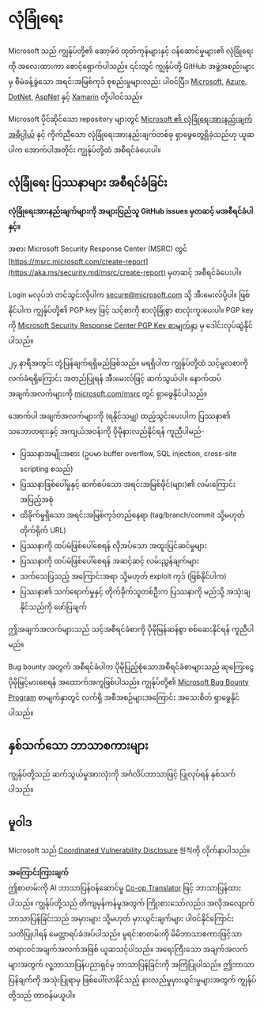 <!--
CO_OP_TRANSLATOR_METADATA:
{
  "original_hash": "d8fe220fa2850df0759b07cf391ea77c",
  "translation_date": "2025-07-12T07:27:16+00:00",
  "source_file": "SECURITY.md",
  "language_code": "my"
}
-->
# လုံခြုံရေး

Microsoft သည် ကျွန်ုပ်တို့၏ ဆော့ဖ်ဝဲ ထုတ်ကုန်များနှင့် ဝန်ဆောင်မှုများ၏ လုံခြုံရေးကို အလေးထားကာ စောင့်ရှောက်ပါသည်။ ၎င်းတွင် ကျွန်ုပ်တို့ GitHub အဖွဲ့အစည်းများမှ စီမံခန့်ခွဲသော အရင်းအမြစ်ကုဒ် စုစည်းမှုများလည်း ပါဝင်ပြီး၊ [Microsoft](https://github.com/Microsoft), [Azure](https://github.com/Azure), [DotNet](https://github.com/dotnet), [AspNet](https://github.com/aspnet) နှင့် [Xamarin](https://github.com/xamarin) တို့ပါဝင်သည်။

Microsoft ပိုင်ဆိုင်သော repository များတွင် [Microsoft ၏ လုံခြုံရေးအားနည်းချက် အဓိပ္ပါယ်](https://aka.ms/security.md/definition) နှင့် ကိုက်ညီသော လုံခြုံရေးအားနည်းချက်တစ်ခု ရှာဖွေတွေ့ရှိခဲ့သည်ဟု ယူဆပါက အောက်ပါအတိုင်း ကျွန်ုပ်တို့ထံ အစီရင်ခံပေးပါ။

## လုံခြုံရေး ပြဿနာများ အစီရင်ခံခြင်း

**လုံခြုံရေးအားနည်းချက်များကို အများပြည်သူ GitHub issues မှတဆင့် မအစီရင်ခံပါနှင့်။**

အစား Microsoft Security Response Center (MSRC) တွင် [https://msrc.microsoft.com/create-report](https://aka.ms/security.md/msrc/create-report) မှတဆင့် အစီရင်ခံပေးပါ။

Login မလုပ်ဘဲ တင်သွင်းလိုပါက [secure@microsoft.com](mailto:secure@microsoft.com) သို့ အီးမေးလ်ပို့ပါ။ ဖြစ်နိုင်ပါက ကျွန်ုပ်တို့၏ PGP key ဖြင့် သင့်စာကို စာလုံခြုံစွာ စာလုံးကူးပေးပါ။ PGP key ကို [Microsoft Security Response Center PGP Key စာမျက်နှာ](https://aka.ms/security.md/msrc/pgp) မှ ဒေါင်းလုပ်ဆွဲနိုင်ပါသည်။

၂၄ နာရီအတွင်း တုံ့ပြန်ချက်ရရှိမည်ဖြစ်သည်။ မရရှိပါက ကျွန်ုပ်တို့ထံ သင့်မူလစာကို လက်ခံရရှိကြောင်း အတည်ပြုရန် အီးမေးလ်ဖြင့် ဆက်သွယ်ပါ။ နောက်ထပ်အချက်အလက်များကို [microsoft.com/msrc](https://www.microsoft.com/msrc) တွင် ရှာဖွေနိုင်ပါသည်။

အောက်ပါ အချက်အလက်များကို (ရနိုင်သမျှ) ထည့်သွင်းပေးပါက ပြဿနာ၏ သဘောတရားနှင့် အကျယ်အဝန်းကို ပိုမိုနားလည်နိုင်ရန် ကူညီပါမည်-

* ပြဿနာအမျိုးအစား (ဥပမာ buffer overflow, SQL injection, cross-site scripting စသည်)
* ပြဿနာဖြစ်ပေါ်မှုနှင့် ဆက်စပ်သော အရင်းအမြစ်ဖိုင်(များ)၏ လမ်းကြောင်းအပြည့်အစုံ
* ထိခိုက်မှုရှိသော အရင်းအမြစ်ကုဒ်တည်နေရာ (tag/branch/commit သို့မဟုတ် တိုက်ရိုက် URL)
* ပြဿနာကို ထပ်မံဖြစ်ပေါ်စေရန် လိုအပ်သော အထူးပြင်ဆင်မှုများ
* ပြဿနာကို ထပ်မံဖြစ်ပေါ်စေရန် အဆင့်ဆင့် လမ်းညွှန်ချက်များ
* သက်သေပြသည့် အကြောင်းအရာ သို့မဟုတ် exploit ကုဒ် (ဖြစ်နိုင်ပါက)
* ပြဿနာ၏ သက်ရောက်မှုနှင့် တိုက်ခိုက်သူတစ်ဦးက ပြဿနာကို မည်သို့ အသုံးချနိုင်သည်ကို ဖော်ပြချက်

ဤအချက်အလက်များသည် သင့်အစီရင်ခံစာကို ပိုမိုမြန်ဆန်စွာ စစ်ဆေးနိုင်ရန် ကူညီပါမည်။

Bug bounty အတွက် အစီရင်ခံပါက ပိုမိုပြည့်စုံသောအစီရင်ခံစာများသည် ဆုကြေးငွေ ပိုမိုမြင့်မားစေရန် အထောက်အကူဖြစ်ပါသည်။ ကျွန်ုပ်တို့၏ [Microsoft Bug Bounty Program](https://aka.ms/security.md/msrc/bounty) စာမျက်နှာတွင် လက်ရှိ အစီအစဉ်များအကြောင်း အသေးစိတ် ရှာဖွေနိုင်ပါသည်။

## နှစ်သက်သော ဘာသာစကားများ

ကျွန်ုပ်တို့သည် ဆက်သွယ်မှုအားလုံးကို အင်္ဂလိပ်ဘာသာဖြင့် ပြုလုပ်ရန် နှစ်သက်ပါသည်။

## မူဝါဒ

Microsoft သည် [Coordinated Vulnerability Disclosure](https://aka.ms/security.md/cvd) 원칙ကို လိုက်နာပါသည်။

**အကြောင်းကြားချက်**  
ဤစာတမ်းကို AI ဘာသာပြန်ဝန်ဆောင်မှု [Co-op Translator](https://github.com/Azure/co-op-translator) ဖြင့် ဘာသာပြန်ထားပါသည်။ ကျွန်ုပ်တို့သည် တိကျမှန်ကန်မှုအတွက် ကြိုးစားသော်လည်း၊ အလိုအလျောက် ဘာသာပြန်ခြင်းသည် အမှားများ သို့မဟုတ် မှားယွင်းချက်များ ပါဝင်နိုင်ကြောင်း သတိပြုပါရန် မေတ္တာရပ်ခံအပ်ပါသည်။ မူရင်းစာတမ်းကို မိမိဘာသာစကားဖြင့်သာ တရားဝင်အချက်အလက်အဖြစ် ယူဆသင့်ပါသည်။ အရေးကြီးသော အချက်အလက်များအတွက် လူ့ဘာသာပြန်ပညာရှင်မှ ဘာသာပြန်ခြင်းကို အကြံပြုပါသည်။ ဤဘာသာပြန်ချက်ကို အသုံးပြုရာမှ ဖြစ်ပေါ်လာနိုင်သည့် နားလည်မှုမှားယွင်းမှုများအတွက် ကျွန်ုပ်တို့သည် တာဝန်မယူပါ။